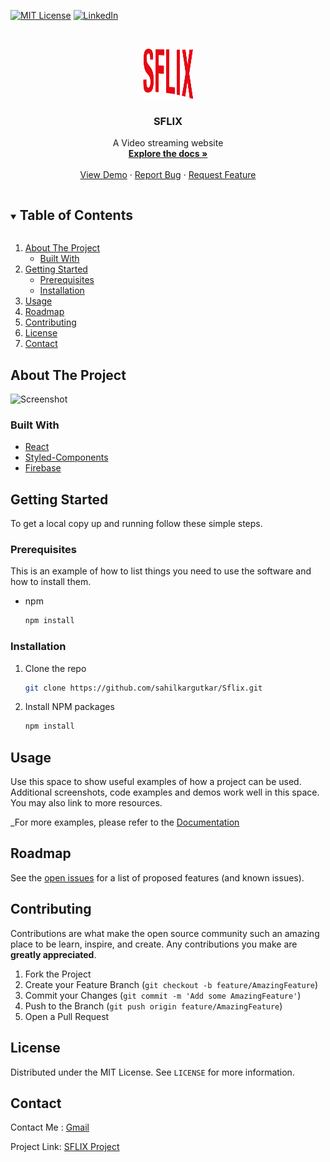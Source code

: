 



[![MIT License][license-shield]][license-url]
[![LinkedIn][linkedin-shield]](https://linkedin.com/in/sahilkar99)



<!-- PROJECT LOGO -->
<br />
<p align="center">
  <a href="https://github.com/sahilkargutkar/Sflix">
    <img src="images/Logo.png" alt="Logo" width="80" height="80">
  </a>

  <h3 align="center">SFLIX</h3>

  <p align="center">
    A Video streaming website
    <br />
    <a href="https://github.com/sahilkargutkar/Sflix"><strong>Explore the docs »</strong></a>
    <br />
    <br />
    <a href="https://github.com/sahilkargutkar/Sflix">View Demo</a>
    ·
    <a href="https://github.com/sahilkargutkar/Sflix/issues">Report Bug</a>
    ·
    <a href="https://github.com/sahilkargutkar/Sflix/issues">Request Feature</a>
  </p>
</p>



<!-- TABLE OF CONTENTS -->
<details open="open">
  <summary><h2 style="display: inline-block">Table of Contents</h2></summary>
  <ol>
    <li>
      <a href="https://github.com/facebook/create-react-app">About The Project</a>
      <ul>
        <li><a href="https://reactjs.org/">Built With</a></li>
      </ul>
    </li>
    <li>
      <a href="https://facebook.github.io/create-react-app/docs/getting-started">Getting Started</a>
      <ul>
        <li><a href="#prerequisites">Prerequisites</a></li>
        <li><a href="https://facebook.github.io/create-react-app/docs/deployment">Installation</a></li>
      </ul>
    </li>
    <li><a href="#usage">Usage</a></li>
    <li><a href="#roadmap">Roadmap</a></li>
    <li><a href="#contributing">Contributing</a></li>
    <li><a href="#license">License</a></li>
    <li><a href="#contact">Contact</a></li>
  </ol>
</details>



<!-- ABOUT THE PROJECT -->
## About The Project

![Screenshot](https://github.com/sahilkargutkar/Sflix/blob/master/images/Screenshot.png "Sflix")


### Built With

* [React](https://reactjs.org/)
* [Styled-Components](https://styled-components.com/)
* [Firebase](https://firebase.google.com/)



<!-- GETTING STARTED -->
## Getting Started

To get a local copy up and running follow these simple steps.

### Prerequisites

This is an example of how to list things you need to use the software and how to install them.
* npm
  ```sh
  npm install
  ```

### Installation

1. Clone the repo
   ```sh
   git clone https://github.com/sahilkargutkar/Sflix.git
   ```
2. Install NPM packages
   ```sh
   npm install
   ```



<!-- USAGE EXAMPLES -->
## Usage

Use this space to show useful examples of how a project can be used. Additional screenshots, code examples and demos work well in this space. You may also link to more resources.

_For more examples, please refer to the [Documentation](https://reactjs.org/docs/getting-started.html)



<!-- ROADMAP -->
## Roadmap

See the [open issues](https://github.com/sahilkargutkar/Sflix/issues) for a list of proposed features (and known issues).



<!-- CONTRIBUTING -->
## Contributing

Contributions are what make the open source community such an amazing place to be learn, inspire, and create. Any contributions you make are **greatly appreciated**.

1. Fork the Project
2. Create your Feature Branch (`git checkout -b feature/AmazingFeature`)
3. Commit your Changes (`git commit -m 'Add some AmazingFeature'`)
4. Push to the Branch (`git push origin feature/AmazingFeature`)
5. Open a Pull Request



<!-- LICENSE -->
## License

Distributed under the MIT License. See `LICENSE` for more information.



<!-- CONTACT -->
## Contact

Contact Me : <a href="mailto:sahilkargutkar.sk@gmail.com">Gmail </a> 

Project Link: [SFLIX Project](https://sahilflix.herokuapp.com/)



<!-- MARKDOWN LINKS & IMAGES -->
<!-- https://www.markdownguide.org/basic-syntax/#reference-style-links -->


[license-shield]: https://img.shields.io/github/license/sahilkargutkar/Sflix.svg?style=for-the-badge
[license-url]: https://github.com/sahilkargutkar/Sflix/blob/master/LICENSE.txt
[linkedin-shield]: https://img.shields.io/badge/-LinkedIn-black.svg?style=for-the-badge&logo=linkedin&colorB=555
[linkedin-url]: https://linkedin.com/in/sahilkar99
